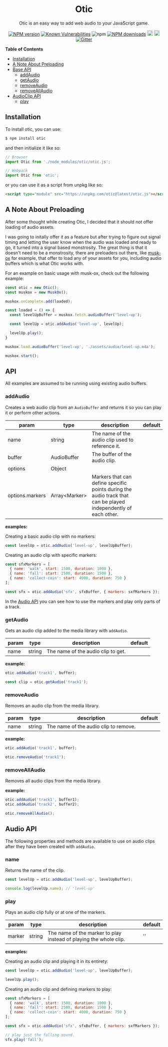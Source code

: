 <!-- <p align="center">
  <img width="250" height="250" src="">
</p> -->

<h1 align="center">Otic</h1>

<p align="center">Otic is an easy way to add web audio to your JavaScript game.<p>

<div align="center">

  [![NPM version](https://img.shields.io/npm/v/otic.svg?style=flat)](https://www.npmjs.com/package/otic)
  [![Known Vulnerabilities](https://snyk.io/test/github/robertcorponoi/otic/badge.svg)](https://snyk.io/test/github/robertcorponoi/otic)
  ![npm](https://img.shields.io/npm/dt/otic)
  [![NPM downloads](https://img.shields.io/npm/dm/otic.svg?style=flat)](https://www.npmjs.com/package/otic)
  <a href="https://badge.fury.io/js/otic"><img src="https://img.shields.io/github/issues/robertcorponoi/otic.svg" alt="issues" height="18"></a>
  <a href="https://badge.fury.io/js/otic"><img src="https://img.shields.io/github/license/robertcorponoi/otic.svg" alt="license" height="18"></a>
  [![Gitter](https://badges.gitter.im/gitterHQ/gitter.svg)](https://gitter.im/robertcorponoi)

</div>

**Table of Contents**

- [Installation](#installation)
- [A Note About Preloading](#a-note-about-preloading)
- [Base API](#base-api)
  - [addAudio](#addAudio)
  - [getAudio](#getAudio)
  - [removeAudio](#removeAudio)
  - [removeAllAudio](#removeAllAudio)
- [AudioClip API](#audio-clip-api)
  - [play](#play)

## **Installation**

To install otic, you can use:

```bash
$ npm install otic
```

and then initialize it like so:

```js
// Browser
import Otic from './node_modules/otic/otic.js';

// Webpack
import Otic from 'otic';
```

or you can use it as a script from unpkg like so:

```html
<script type="module" src="https://unpkg.com/otic@latest/otic.js"></script>
```

## **A Note About Preloading**

After some thought while creating Otic, I decided that it should not offer loading of audio assets.

I was going to initally offer it as a feature but after trying to figure out signal timing and letting the user know when the audio was loaded and ready to go, it turned into a signal based monstrosity. The great thing is that it doesn't need to be a monstrosity, there are preloaders out there, like [musk-ox](https://github.com/robertcorponoi/musk-ox)  for example, that offer to load any of your assets for you, including audio buffers which is what Otic works with.

For an example on basic usage with musk-ox, check out the following example:

```js
const otic = new Otic();
const muskox = new MuskOx();

muskox.onComplete.add(loaded);

const loaded = () => {
  const levelUpBuffer = muskox.fetch.audioBuffer('level-up');

  const levelUp = otic.addAudio('level-up', levelUp);

  levelUp.play();
}

muskox.load.audioBuffer('level-up', './assets/audio/level-up.m4a');

muskox.start();
```

## **API**

All examples are assumed to be running using existing audio buffers.

### **addAudio**

Creates a web audio clip from an `AudioBuffer` and returns it so you can play it or perform other actions.

| param           | type          | description                                                                                                    | default |
|-----------------|---------------|----------------------------------------------------------------------------------------------------------------|---------|
| name            | string        | The name of the audio clip used to reference it.                                                               |         |
| buffer          | AudioBuffer   | The buffer of the audio clip.                                                                                  |         |
| options         | Object        |                                                                                                                |         |
| options.markers | Array<<span>Marker> | Markers that can define specific points during the audio track that can be played independently of each other. |         |

**examples:**

Creating a basic audio clip with no markers:

```js
const levelUp = otic.addAudio('level-up', levelUpBuffer);
```

Creating an audio clip with specific markers:

```js
const sfxMarkers = [
  { name: 'walk', start: 1500, duration: 1000 },
  { name: 'fall': start: 2500, duration: 1500 },
  { name: 'collect-coin': start: 4000, duration: 750 }
];

const sfx = otic.addAudio('sfx', sfxBuffer, { markers: sxfMarkers });
```

In the [Audio API](#audio-api) you can see how to use the markers and play only parts of a track.

### **getAudio**

Gets an audio clip added to the media library with `addAudio`.

| param           | type          | description                                                                                                    | default |
|-----------------|---------------|----------------------------------------------------------------------------------------------------------------|---------|
| name            | string        | The name of the audio clip to get.                                                                             |         |

**example:**

```js
otic.addAudio('track1', buffer);

const clip = otic.getAudio('track1');
```

### **removeAudio**

Removes an audio clip from the media library.

| param           | type          | description                                                                                                    | default |
|-----------------|---------------|----------------------------------------------------------------------------------------------------------------|---------|
| name            | string        | The name of the audio clip to remove.                                                                          |         |

**example:**

```js
otic.addAudio('track1', buffer);

otic.removeAudio('track1');
```

### **removeAllAudio**

Removes all audio clips from the media library.

**example:**

```js
otic.addAudio('track1', buffer1);
otic.addAudio('track2', buffer2);

otic.removeAllAudio();
```

## **Audio API**

The following properties and methods are available to use on audio clips after they have been created with `addAudio`.

### **name**

Returns the name of the clip.

```js
const levelUp = otic.addAudio('level-up', levelUpBuffer);

console.log(levelUp.name); // 'level-up'
```

### **play**

Plays an audio clip fully or at one of the markers.

| param  | type   | description                                                       | default |
|--------|--------|-------------------------------------------------------------------|---------|
| marker | string | The name of the marker to play instead of playing the whole clip. | ''      |

**examples:**

Creating an audio clip and playing it in its entirety:

```js
const levelUp = otic.addAudio('level-up', levelUpBuffer);

levelUp.play();
```

Creating an audio clip and defining markers to play:

```js
const sfxMarkers = [
  { name: 'walk', start: 1500, duration: 1000 },
  { name: 'fall': start: 2500, duration: 1500 },
  { name: 'collect-coin': start: 4000, duration: 750 }
];

const sfx = otic.addAudio('sfx', sfxBuffer, { markers: sxfMarkers });

// play just the falling sound.
sfx.play('fall');
```